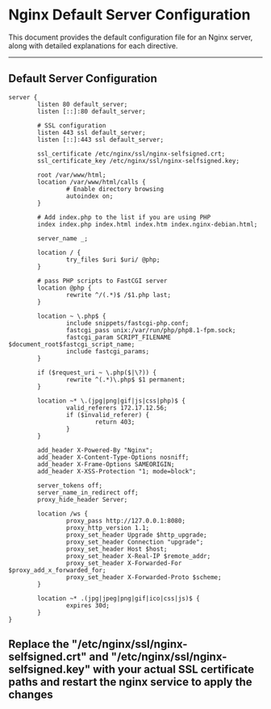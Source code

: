 # Nginx Default Server Configuration

This document provides the default configuration file for an Nginx server, along with detailed explanations for each directive.

---

## Default Server Configuration

```nginx
server {
        listen 80 default_server;
        listen [::]:80 default_server;

        # SSL configuration
        listen 443 ssl default_server;
        listen [::]:443 ssl default_server;

        ssl_certificate /etc/nginx/ssl/nginx-selfsigned.crt;
        ssl_certificate_key /etc/nginx/ssl/nginx-selfsigned.key;

        root /var/www/html;
        location /var/www/html/calls {
                # Enable directory browsing
                autoindex on;
        }

        # Add index.php to the list if you are using PHP
        index index.php index.html index.htm index.nginx-debian.html;

        server_name _;

        location / {
                try_files $uri $uri/ @php;
        }

        # pass PHP scripts to FastCGI server
        location @php {
                rewrite ^/(.*)$ /$1.php last;
        }

        location ~ \.php$ {
                include snippets/fastcgi-php.conf;
                fastcgi_pass unix:/var/run/php/php8.1-fpm.sock;
                fastcgi_param SCRIPT_FILENAME $document_root$fastcgi_script_name;
                include fastcgi_params;
        }

        if ($request_uri ~ \.php($|\?)) {
                rewrite ^(.*)\.php$ $1 permanent;
        }

        location ~* \.(jpg|png|gif|js|css|php)$ {
                valid_referers 172.17.12.56;
                if ($invalid_referer) {
                        return 403;
                }
        }

        add_header X-Powered-By "Nginx";
        add_header X-Content-Type-Options nosniff;
        add_header X-Frame-Options SAMEORIGIN;
        add_header X-XSS-Protection "1; mode=block";

        server_tokens off;
        server_name_in_redirect off;
        proxy_hide_header Server;

        location /ws {
                proxy_pass http://127.0.0.1:8080;
                proxy_http_version 1.1;
                proxy_set_header Upgrade $http_upgrade;
                proxy_set_header Connection "upgrade";
                proxy_set_header Host $host;
                proxy_set_header X-Real-IP $remote_addr;
                proxy_set_header X-Forwarded-For $proxy_add_x_forwarded_for;
                proxy_set_header X-Forwarded-Proto $scheme;
        }

        location ~* .(jpg|jpeg|png|gif|ico|css|js)$ {
                expires 30d;
        }
}
```
## Replace the "/etc/nginx/ssl/nginx-selfsigned.crt" and "/etc/nginx/ssl/nginx-selfsigned.key"  with your actual SSL certificate paths and restart the nginx service to apply the changes
